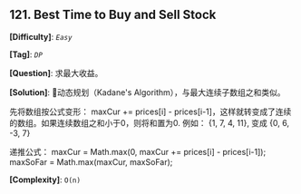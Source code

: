 ## 121. Best Time to Buy and Sell Stock

__[Difficulty]__: _`Easy`_

__[Tag]__: _`DP`_

__[Question]__: 求最大收益。

__[Solution]__: 动态规划（Kadane's Algorithm），与最大连续子数组之和类似。

先将数组按公式变形：
maxCur += prices[i] - prices[i-1]，这样就转变成了连续的数组。如果连续数组之和小于0，则将和置为0.
例如：
{1, 7, 4, 11}, 变成 {0, 6, -3, 7}

递推公式：
maxCur = Math.max(0, maxCur += prices[i] - prices[i-1]);
maxSoFar = Math.max(maxCur, maxSoFar);

__[Complexity]__: `O(n)`
